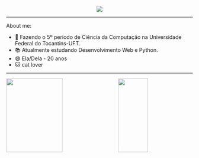 <p align="center">
  <a href="https://github.com/I-sena"><img src="https://readme-typing-svg.demolab.com?      font=Fira+Code&size=25&pause=1002&color=4CF7DE&width=435&lines=Hi%2C+i'm+Izabela+Sena+%F0%9F%91%8B;Welcome+to+my+profile+!!++%F0%9F%98%8E&center=true&vCenter=true"></a>
</p>

---

About me:
+ 🔭 Fazendo o 5º periodo de Ciência da Computação na Universidade Federal do Tocantins-UFT.
+ 📚 Atualmente estudando Desenvolvimento Web e Python.
+ 😄 Ela/Dela - 20 anos
+ 🐱 cat lover

----

<a href="https://github.com/I-sena">
  <img height="200px" width="55%" align="left" src="https://github-readme-stats.vercel.app/api?username=I-sena&count_private=true&show_icons=true&theme=dark" />
</a>

<a href="https://github.com/I-sena">
  <img height="200px" width="40%" align="right" src="https://github-readme-stats.vercel.app/api/top-langs/?username=I-sena&layout=compact&theme=dark" />
</a>
